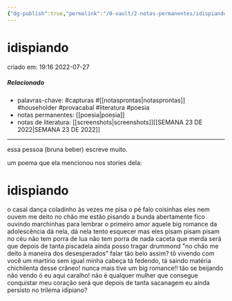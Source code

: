 ```yaml
---
{"dg-publish":true,"permalink":"/0-vault/2-notas-permanentes/idispiando/","tags":["permanente","capturas","householder","provacabal","literatura","poesia"],"dgHomeLink":true,"dgShowLocalGraph":true,"dgShowFileTree":true,"dgEnableSearch":true,"noteIcon":""}
---
```


# idispiando
criado em: 19:16 2022-07-27

##### Relacionado
- palavras-chave: #capturas #[[notasprontas\|notasprontas]] #householder #provacabal #literatura #poesia
- notas permanentes: [[poesia\|poesia]]
- notas de literatura: [[screenshots\|screenshots]][[SEMANA 23 DE 2022\|SEMANA 23 DE 2022]]

---

essa pessoa (bruna beber)  escreve muito. 

um poema que ela mencionou nos stories dela:

# idispiando
o casal dança coladinho às vezes me pisa o pé
falo coisinhas eles nem ouvem me deito no chão
me estão pisando a bunda abertamente
fico ouvindo marchinhas para lembrar o primeiro amor
aquele big romance da adolescência
dá nela, dá nela
tento esquecer mas eles pisam pisam pisam
no céu não tem porra de lua não tem porra de nada caceta que merda
será que depois de tanta piscadela ainda posso tragar drummond "no chão me deito à maneira dos desesperados"
falar tão belo assim?
tô vivendo com você um martírio sem igual
minha cabeça tá fedendo, tá saindo matéria chichilenta desse crâneo!
nunca mais tive um big romance!!
tão se beijando não vendo ó eu aqui caralho!
não é qualquer mulher que consegue conquistar meu coração
será que depois de tanta sacanagem eu ainda persisto no trilema idipiano?


